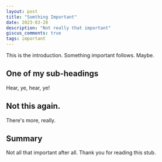 ```yaml
---
layout: post
title: "Somthing Important"
date: 2023-03-28
description: "Not really that important"
giscus_comments: true
tags: important
---
```

This is the introduction. Something important follows. Maybe.

## One of my sub-headings
Hear, ye, hear, ye!

## Not this again.
There's more, really. 

## Summary

Not all that important after all. Thank you for reading this stub. 
